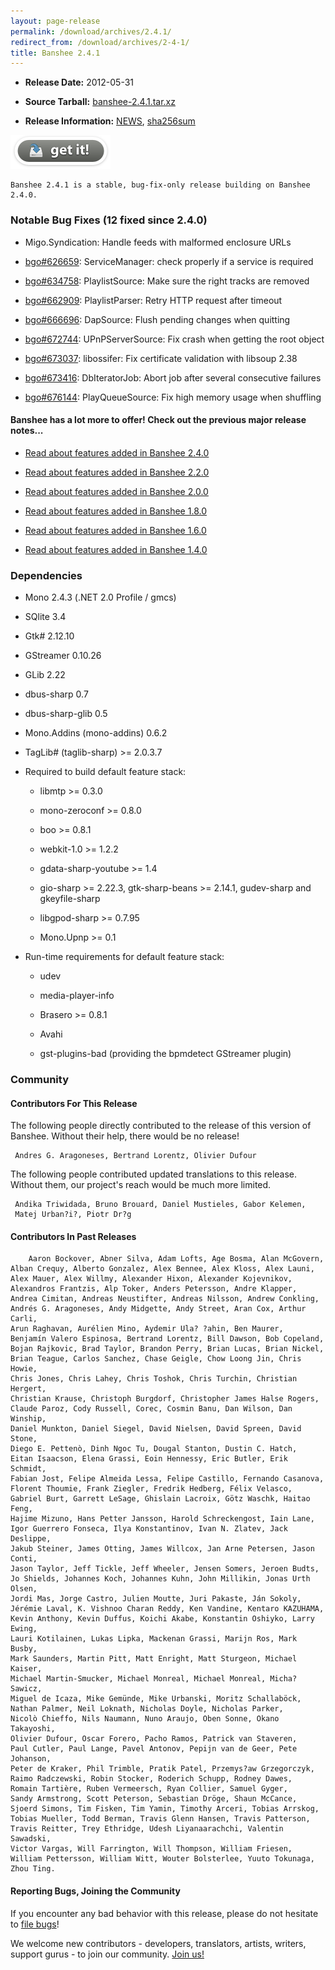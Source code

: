 ```yaml
---
layout: page-release
permalink: /download/archives/2.4.1/
redirect_from: /download/archives/2-4-1/
title: Banshee 2.4.1
---
```



	
  * **Release Date:** 2012-05-31

	
  * **Source Tarball:** [banshee-2.4.1.tar.xz](http://ftp.gnome.org/pub/GNOME/sources/banshee/2.4/banshee-2.4.1.tar.xz)

	
  * **Release Information:**
[NEWS](http://ftp.gnome.org/pub/GNOME/sources/banshee/2.4/banshee-2.4.1.news),
[sha256sum](http://ftp.gnome.org/pub/GNOME/sources/banshee/2.4/banshee-2.4.1.sha256sum)




[![Download Now](/images/download-button.png)](/download)






    Banshee 2.4.1 is a stable, bug-fix-only release building on Banshee 2.4.0.






### Notable Bug Fixes (12 fixed since 2.4.0)





      
  * Migo.Syndication: Handle feeds with malformed enclosure URLs
      
  * [bgo#626659](http://bugzilla.gnome.org/show_bug.cgi?id=626659): ServiceManager: check properly if a service is required
      
  * [bgo#634758](http://bugzilla.gnome.org/show_bug.cgi?id=634758): PlaylistSource: Make sure the right tracks are removed
      
  * [bgo#662909](http://bugzilla.gnome.org/show_bug.cgi?id=662909): PlaylistParser: Retry HTTP request after timeout
      
  * [bgo#666696](http://bugzilla.gnome.org/show_bug.cgi?id=666696): DapSource: Flush pending changes when quitting
      
  * [bgo#672744](http://bugzilla.gnome.org/show_bug.cgi?id=672744): UPnPServerSource: Fix crash when getting the root object
      
  * [bgo#673037](http://bugzilla.gnome.org/show_bug.cgi?id=673037): libossifer: Fix certificate validation with libsoup 2.38
      
  * [bgo#673416](http://bugzilla.gnome.org/show_bug.cgi?id=673416): DbIteratorJob: Abort job after several consecutive failures
      
  * [bgo#676144](http://bugzilla.gnome.org/show_bug.cgi?id=676144): PlayQueueSource: Fix high memory usage when shuffling

  



#### Banshee has a lot more to offer! Check out the previous major release notes...





	
  * [Read about features added in Banshee 2.4.0](/download/archives/2.4.0)

	
  * [Read about features added in Banshee 2.2.0](/download/archives/2.2.0)

	
  * [Read about features added in Banshee 2.0.0](/download/archives/2.0.0)

	
  * [Read about features added in Banshee 1.8.0](/download/archives/1.8.0)

	
  * [Read about features added in Banshee 1.6.0](/download/archives/1.6.0)

	
  * [Read about features added in Banshee 1.4.0](/download/archives/1.4.0)




### Dependencies





	
  * Mono 2.4.3 (.NET 2.0 Profile / gmcs)

	
  * SQlite 3.4

	
  * Gtk# 2.12.10

	
  * GStreamer 0.10.26

	
  * GLib 2.22

	
  * dbus-sharp 0.7

	
  * dbus-sharp-glib 0.5

	
  * Mono.Addins (mono-addins) 0.6.2

	
  * TagLib# (taglib-sharp) >= 2.0.3.7

	
  * Required to build default feature stack:

	
    * libmtp >= 0.3.0

	
    * mono-zeroconf >= 0.8.0

	
    * boo >= 0.8.1

	
    * webkit-1.0 >= 1.2.2

	
    * gdata-sharp-youtube >= 1.4

	
    * gio-sharp >= 2.22.3, gtk-sharp-beans >= 2.14.1, gudev-sharp and gkeyfile-sharp

	
    * libgpod-sharp >= 0.7.95

	
    * Mono.Upnp >= 0.1




	
  * Run-time requirements for default feature stack:

	
    * udev

	
    * media-player-info

	
    * Brasero >= 0.8.1

	
    * Avahi

	
    * gst-plugins-bad (providing the bpmdetect GStreamer plugin)







### Community





#### Contributors For This Release


The following people directly contributed to the release of this version of Banshee. Without their help, there would be no release!


> 
     Andres G. Aragoneses, Bertrand Lorentz, Olivier Dufour



The following people contributed updated translations to this release.    Without them, our project's reach would be much more limited.


> 
     Andika Triwidada, Bruno Brouard, Daniel Mustieles, Gabor Kelemen,
     Matej Urban?i?, Piotr Dr?g





#### Contributors In Past Releases




> 
        Aaron Bockover, Abner Silva, Adam Lofts, Age Bosma, Alan McGovern,
    Alban Crequy, Alberto Gonzalez, Alex Bennee, Alex Kloss, Alex Launi,
    Alex Mauer, Alex Willmy, Alexander Hixon, Alexander Kojevnikov,
    Alexandros Frantzis, Alp Toker, Anders Petersson, Andre Klapper,
    Andrea Cimitan, Andreas Neustifter, Andreas Nilsson, Andrew Conkling,
    Andrés G. Aragoneses, Andy Midgette, Andy Street, Aran Cox, Arthur Carli,
    Arun Raghavan, Aurélien Mino, Aydemir Ula? ?ahin, Ben Maurer,
    Benjamín Valero Espinosa, Bertrand Lorentz, Bill Dawson, Bob Copeland,
    Bojan Rajkovic, Brad Taylor, Brandon Perry, Brian Lucas, Brian Nickel,
    Brian Teague, Carlos Sanchez, Chase Geigle, Chow Loong Jin, Chris Howie,
    Chris Jones, Chris Lahey, Chris Toshok, Chris Turchin, Christian Hergert,
    Christian Krause, Christoph Burgdorf, Christopher James Halse Rogers,
    Claude Paroz, Cody Russell, Corec, Cosmin Banu, Dan Wilson, Dan Winship,
    Daniel Munkton, Daniel Siegel, David Nielsen, David Spreen, David Stone,
    Diego E. Pettenò, Dinh Ngoc Tu, Dougal Stanton, Dustin C. Hatch,
    Eitan Isaacson, Elena Grassi, Eoin Hennessy, Eric Butler, Erik Schmidt,
    Fabian Jost, Felipe Almeida Lessa, Felipe Castillo, Fernando Casanova,
    Florent Thoumie, Frank Ziegler, Fredrik Hedberg, Félix Velasco,
    Gabriel Burt, Garrett LeSage, Ghislain Lacroix, Götz Waschk, Haitao Feng,
    Hajime Mizuno, Hans Petter Jansson, Harold Schreckengost, Iain Lane,
    Igor Guerrero Fonseca, Ilya Konstantinov, Ivan N. Zlatev, Jack Deslippe,
    Jakub Steiner, James Otting, James Willcox, Jan Arne Petersen, Jason Conti,
    Jason Taylor, Jeff Tickle, Jeff Wheeler, Jensen Somers, Jeroen Budts,
    Jo Shields, Johannes Koch, Johannes Kuhn, John Millikin, Jonas Urth Olsen,
    Jordi Mas, Jorge Castro, Julien Moutte, Juri Pakaste, Ján Sokoly,
    Jérémie Laval, K. Vishnoo Charan Reddy, Ken Vandine, Kentaro KAZUHAMA,
    Kevin Anthony, Kevin Duffus, Koichi Akabe, Konstantin Oshiyko, Larry Ewing,
    Lauri Kotilainen, Lukas Lipka, Mackenan Grassi, Marijn Ros, Mark Busby,
    Mark Saunders, Martin Pitt, Matt Enright, Matt Sturgeon, Michael Kaiser,
    Michael Martin-Smucker, Michael Monreal, Michael Monreal, Micha? Sawicz,
    Miguel de Icaza, Mike Gemünde, Mike Urbanski, Moritz Schallaböck,
    Nathan Palmer, Neil Loknath, Nicholas Doyle, Nicholas Parker,
    Nicolò Chieffo, Nils Naumann, Nuno Araujo, Oben Sonne, Okano Takayoshi,
    Olivier Dufour, Oscar Forero, Pacho Ramos, Patrick van Staveren,
    Paul Cutler, Paul Lange, Pavel Antonov, Pepijn van de Geer, Pete Johanson,
    Peter de Kraker, Phil Trimble, Pratik Patel, Przemys?aw Grzegorczyk,
    Raimo Radczewski, Robin Stocker, Roderich Schupp, Rodney Dawes,
    Romain Tartière, Ruben Vermeersch, Ryan Collier, Samuel Gyger,
    Sandy Armstrong, Scott Peterson, Sebastian Dröge, Shaun McCance,
    Sjoerd Simons, Tim Fisken, Tim Yamin, Timothy Arceri, Tobias Arrskog,
    Tobias Mueller, Todd Berman, Travis Glenn Hansen, Travis Patterson,
    Travis Reitter, Trey Ethridge, Udesh Liyanaarachchi, Valentin Sawadski,
    Victor Vargas, Will Farrington, Will Thompson, William Friesen,
    William Pettersson, William Witt, Wouter Bolsterlee, Yuuto Tokunaga,
    Zhou Ting.






#### Reporting Bugs, Joining the Community


If you encounter any bad behavior with this release, please do not hesitate to [file bugs](/contribute/file-bugs/)!

We welcome new contributors - developers, translators, artists, writers, support gurus - to join our community.  [Join us!](/contribute)
